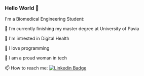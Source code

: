 ### Hello World 👋

I'm a Biomedical Engineering Student:

🌱 I’m currently finishing my master degree at University of Pavia

👀 I'm intrested in Digital Health

🤖 I love programming

💪 I am a proud woman in tech

📫 How to reach me: [![Linkedin Badge](https://img.shields.io/badge/-%20Federica-blue?style=flat&logo=Linkedin&logoColor=white)](https://www.linkedin.com/in/federicacommisso/)
